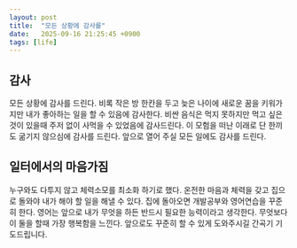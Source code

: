 ```yaml
---
layout: post
title:  "모든 상황에 감사를"
date:   2025-09-16 21:25:45 +0900
tags: [life]
---
```


## 감사

모든 상황에 감사를 드린다. 비록 작은 방 한칸을 두고 늦은 나이에 새로운 꿈을 키워가지만 내가 좋아하는 일을 할 수 있음에 감사한다. 비싼 음식은 먹지 못하지만 먹고 싶은 것이 있을때 주저 없이 사먹을 수 있었음에 감사드린다. 이 모험을 떠난 이래로 단 한끼도 굶기지 않으심에 감사를 드린다. 앞으로 열어 주실 모든 일에도 감사를 드린다.

## 일터에서의 마음가짐

누구와도 다투지 않고 체력소모를 최소화 하기로 했다. 온전한 마음과 체력을 갖고 집으로 돌와야 내가 해야 할 일을 해낼 수 있다. 집에 돌아오면 개발공부와 영어연습을 꾸준히 한다. 영어는 앞으로 내가 무엇을 하든 반드시 필요한 능력이라고 생각한다. 무엇보다 이 둘을 할때 가장 행복함을 느낀다. 앞으로도 꾸준히 할 수 있게 도와주시길 간곡기 기도드립니다.